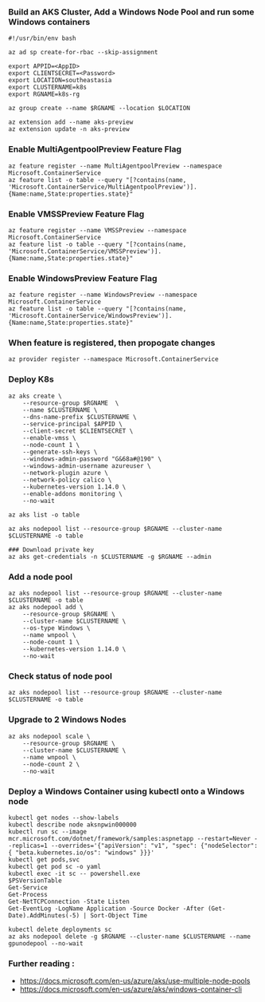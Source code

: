 ### Build an AKS Cluster, Add a Windows Node Pool and run some Windows containers

```console
#!/usr/bin/env bash

az ad sp create-for-rbac --skip-assignment

export APPID=<AppID>
export CLIENTSECRET=<Password>
export LOCATION=southeastasia
export CLUSTERNAME=k8s
export RGNAME=k8s-rg

az group create --name $RGNAME --location $LOCATION

az extension add --name aks-preview
az extension update -n aks-preview
```

### Enable MultiAgentpoolPreview Feature Flag
```console
az feature register --name MultiAgentpoolPreview --namespace Microsoft.ContainerService
az feature list -o table --query "[?contains(name, 'Microsoft.ContainerService/MultiAgentpoolPreview')].{Name:name,State:properties.state}"
```

### Enable VMSSPreview Feature Flag
```console
az feature register --name VMSSPreview --namespace Microsoft.ContainerService
az feature list -o table --query "[?contains(name, 'Microsoft.ContainerService/VMSSPreview')].{Name:name,State:properties.state}"
```

### Enable WindowsPreview Feature Flag
```console
az feature register --name WindowsPreview --namespace Microsoft.ContainerService
az feature list -o table --query "[?contains(name, 'Microsoft.ContainerService/WindowsPreview')].{Name:name,State:properties.state}"
```

### When feature is registered, then propogate changes
```console
az provider register --namespace Microsoft.ContainerService
```

### Deploy K8s
```console
az aks create \
    --resource-group $RGNAME  \
    --name $CLUSTERNAME \
    --dns-name-prefix $CLUSTERNAME \
    --service-principal $APPID \
    --client-secret $CLIENTSECRET \
    --enable-vmss \
    --node-count 1 \
    --generate-ssh-keys \
    --windows-admin-password "G&68a#@190" \
    --windows-admin-username azureuser \
    --network-plugin azure \
    --network-policy calico \
    --kubernetes-version 1.14.0 \
    --enable-addons monitoring \
    --no-wait

az aks list -o table

az aks nodepool list --resource-group $RGNAME --cluster-name $CLUSTERNAME -o table

### Download private key
az aks get-credentials -n $CLUSTERNAME -g $RGNAME --admin
```

### Add a node pool
```console
az aks nodepool list --resource-group $RGNAME --cluster-name $CLUSTERNAME -o table
az aks nodepool add \
    --resource-group $RGNAME \
    --cluster-name $CLUSTERNAME \
    --os-type Windows \
    --name wnpool \
    --node-count 1 \
    --kubernetes-version 1.14.0 \
    --no-wait
```

### Check status of node pool
```console
az aks nodepool list --resource-group $RGNAME --cluster-name $CLUSTERNAME -o table
```

### Upgrade to 2 Windows Nodes
```console
az aks nodepool scale \
    --resource-group $RGNAME \
    --cluster-name $CLUSTERNAME \
    --name wnpool \
    --node-count 2 \
    --no-wait
```

### Deploy a Windows Container using kubectl onto a Windows node
```console
kubectl get nodes --show-labels
kubectl describe node aksnpwin000000
kubectl run sc --image mcr.microsoft.com/dotnet/framework/samples:aspnetapp --restart=Never --replicas=1 --overrides='{"apiVersion": "v1", "spec": {"nodeSelector": { "beta.kubernetes.io/os": "windows" }}}'
kubectl get pods,svc
kubectl get pod sc -o yaml
kubectl exec -it sc -- powershell.exe
$PSVersionTable
Get-Service
Get-Process
Get-NetTCPConnection -State Listen
Get-EventLog -LogName Application -Source Docker -After (Get-Date).AddMinutes(-5) | Sort-Object Time

kubectl delete deployments sc
az aks nodepool delete -g $RGNAME --cluster-name $CLUSTERNAME --name gpunodepool --no-wait
```

### Further reading :
* https://docs.microsoft.com/en-us/azure/aks/use-multiple-node-pools
* https://docs.microsoft.com/en-us/azure/aks/windows-container-cli
